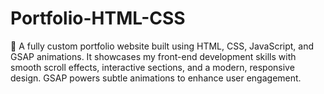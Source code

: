 # Portfolio-HTML-CSS
💼 A fully custom portfolio website built using HTML, CSS, JavaScript, and GSAP animations. It showcases my front-end development skills with smooth scroll effects, interactive sections, and a modern, responsive design. GSAP powers subtle animations to enhance user engagement.
